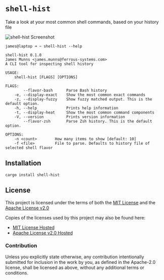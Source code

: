 # `shell-hist`

Take a look at your most common shell commands, based on your history file

![shell-hist Screenshot](./assets/screenshot.png)

```text
james@laptop ➜ ~ shell-hist --help

shell-hist 0.1.0
James Munns <james.munns@ferrous-systems.com>
A CLI tool for inspecting shell history

USAGE:
    shell-hist [FLAGS] [OPTIONS]

FLAGS:
        --flavor-bash      Parse Bash history
    -e, --display-exact    Show the most common exact commands
    -z, --display-fuzzy    Show fuzzy matched output. This is the default option.
    -h, --help             Prints help information
    -t, --display-heat     Show the most common command components
    -V, --version          Prints version information
        --flavor-zsh       Parse Zsh history. This is the default option.

OPTIONS:
    -n <count>        How many items to show [default: 10]
    -f <file>         File to parse. Defaults to history file of selected shell flavor
```

## Installation

```
cargo install shell-hist
```

## License

This project is licensed under the terms of both the [MIT License] and the [Apache License v2.0]

Copies of the licenses used by this project may also be found here:

* [MIT License Hosted]
* [Apache License v2.0 Hosted]

[MIT License]: ./LICENSE-MIT
[Apache License v2.0]: ./LICENSE-APACHE
[MIT License Hosted]: https://opensource.org/licenses/MIT
[Apache License v2.0 Hosted]: http://www.apache.org/licenses/LICENSE-2.0

### Contribution

Unless you explicitly state otherwise, any contribution intentionally submitted for inclusion in the work by you, as defined in the Apache-2.0 license, shall be licensed as above, without any additional terms or conditions.
